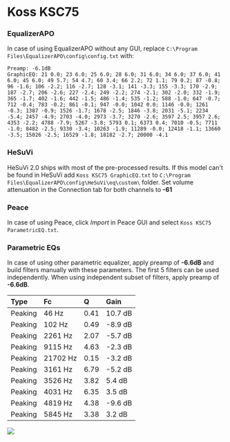 # Koss KSC75

### EqualizerAPO
In case of using EqualizerAPO without any GUI, replace `C:\Program Files\EqualizerAPO\config\config.txt`
with:
```
Preamp: -6.1dB
GraphicEQ: 21 0.0; 23 6.0; 25 6.0; 28 6.0; 31 6.0; 34 6.0; 37 6.0; 41 6.0; 45 6.0; 49 5.7; 54 4.7; 60 3.4; 66 2.2; 72 1.1; 79 0.2; 87 -0.8; 96 -1.6; 106 -2.2; 116 -2.7; 128 -3.1; 141 -3.3; 155 -3.3; 170 -2.9; 187 -2.7; 206 -2.6; 227 -2.4; 249 -2.2; 274 -2.1; 302 -2.0; 332 -1.9; 365 -1.7; 402 -1.6; 442 -1.5; 486 -1.4; 535 -1.2; 588 -1.0; 647 -0.7; 712 -0.4; 783 -0.2; 861 -0.1; 947 -0.0; 1042 0.0; 1146 -0.0; 1261 -0.3; 1387 -0.9; 1526 -1.7; 1678 -2.5; 1846 -3.8; 2031 -5.1; 2234 -5.4; 2457 -4.9; 2703 -4.0; 2973 -3.7; 3270 -2.6; 3597 2.5; 3957 2.6; 4353 -2.2; 4788 -7.9; 5267 -3.8; 5793 0.1; 6373 0.4; 7010 -0.5; 7711 -1.0; 8482 -2.5; 9330 -3.4; 10263 -1.9; 11289 -0.0; 12418 -1.1; 13660 -3.5; 15026 -2.5; 16529 -1.8; 18182 -2.7; 20000 -4.1
```

### HeSuVi
HeSuVi 2.0 ships with most of the pre-processed results. If this model can't be found in HeSuVi add
`Koss KSC75 GraphicEQ.txt` to `C:\Program Files\EqualizerAPO\config\HeSuVi\eq\custom\` folder.
Set volume attenuation in the Connection tab for both channels to **-61**

### Peace
In case of using Peace, click *Import* in Peace GUI and select `Koss KSC75 ParametricEQ.txt`.

### Parametric EQs
In case of using other parametric equalizer, apply preamp of **-6.6dB** and build filters manually
with these parameters. The first 5 filters can be used independently.
When using independent subset of filters, apply preamp of **-6.6dB**.

| Type    | Fc       |    Q | Gain    |
|:--------|:---------|:-----|:--------|
| Peaking | 46 Hz    | 0.41 | 10.7 dB |
| Peaking | 102 Hz   | 0.49 | -8.9 dB |
| Peaking | 2261 Hz  | 2.07 | -5.7 dB |
| Peaking | 9115 Hz  | 4.63 | -2.3 dB |
| Peaking | 21702 Hz | 0.15 | -3.2 dB |
| Peaking | 3161 Hz  | 6.79 | -5.2 dB |
| Peaking | 3526 Hz  | 3.82 | 5.4 dB  |
| Peaking | 4031 Hz  | 6.35 | 3.5 dB  |
| Peaking | 4819 Hz  | 4.38 | -9.6 dB |
| Peaking | 5845 Hz  | 3.38 | 3.2 dB  |

![](https://raw.githubusercontent.com/jaakkopasanen/AutoEq/master/results/rtings/avg/Koss%20KSC75/Koss%20KSC75.png)